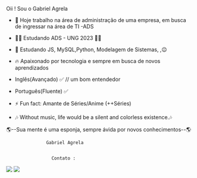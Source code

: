 Oii ! Sou o Gabriel Agrela

- 🔭 Hoje trabalho na área de administração de uma empresa, em busca de ingressar na área de TI -ADS

- 🧑‍🎓 Estudando ADS - UNG 2023 🧑‍🎓
- 🤩 Estudando JS, MySQL,Python, Modelagem de Sistemas, ,😉

- 🔥  Apaixonado por tecnologia e sempre em busca de novos aprendizados
- Inglês(Avançado) ✅        // um bom entendedor
- Português(Fluente) ✅

- ⚡ Fun fact: Amante de Séries/Anime (++Séries)

- 🎶 Without music, life would be a silent and colorless existence.🎶

🌎--Sua mente é uma esponja, sempre ávida por novos conhecimentos--🌎
                               


                   Gabriel Agrela 


                     Contato :
<div> 
<a href="https://www.instagram.com/4grel4/" target="_blank"><img src="https://img.shields.io/badge/-Instagram-%23E4405F?style=for-the-badge&logo=instagram&logoColor=white"></a>
<a href="https://www.linkedin.com/in/gabriel-agrela-564b25204/" target="_blank"><img src="https://img.shields.io/badge/-LinkedIn-%230077B5?style=for-the-badge&logo=linkedin&logoColor=white"target="_blank"></a> 
</div>


